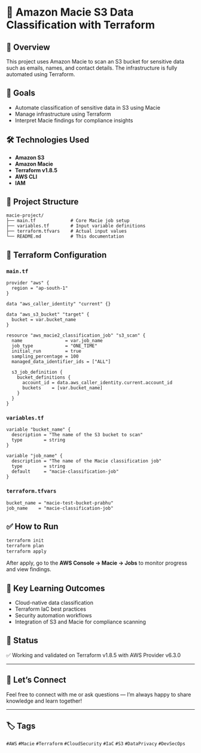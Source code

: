 # 🔐 Amazon Macie S3 Data Classification with Terraform

## 📘 Overview

This project uses Amazon Macie to scan an S3 bucket for sensitive data such as emails, names, and contact details. The infrastructure is fully automated using Terraform.

## 🎯 Goals

- Automate classification of sensitive data in S3 using Macie
- Manage infrastructure using Terraform
- Interpret Macie findings for compliance insights

## 🛠️ Technologies Used

- **Amazon S3**
- **Amazon Macie**
- **Terraform v1.8.5**
- **AWS CLI**
- **IAM**

## 📁 Project Structure

```
macie-project/
├── main.tf             # Core Macie job setup
├── variables.tf        # Input variable definitions
├── terraform.tfvars    # Actual input values
└── README.md           # This documentation
```

## 🔧 Terraform Configuration

### `main.tf`

```hcl
provider "aws" {
  region = "ap-south-1"
}

data "aws_caller_identity" "current" {}

data "aws_s3_bucket" "target" {
  bucket = var.bucket_name
}

resource "aws_macie2_classification_job" "s3_scan" {
  name                = var.job_name
  job_type            = "ONE_TIME"
  initial_run         = true
  sampling_percentage = 100
  managed_data_identifier_ids = ["ALL"]

  s3_job_definition {
    bucket_definitions {
      account_id = data.aws_caller_identity.current.account_id
      buckets    = [var.bucket_name]
    }
  }
}
```

### `variables.tf`

```hcl
variable "bucket_name" {
  description = "The name of the S3 bucket to scan"
  type        = string
}

variable "job_name" {
  description = "The name of the Macie classification job"
  type        = string
  default     = "macie-classification-job"
}
```

### `terraform.tfvars`

```hcl
bucket_name = "macie-test-bucket-prabhu"
job_name    = "macie-classification-job"
```

## ✅ How to Run

```bash
terraform init
terraform plan
terraform apply
```

After apply, go to the **AWS Console → Macie → Jobs** to monitor progress and view findings.

## 🧠 Key Learning Outcomes

- Cloud-native data classification
- Terraform IaC best practices
- Security automation workflows
- Integration of S3 and Macie for compliance scanning

## 📌 Status

✅ Working and validated on Terraform v1.8.5 with AWS Provider v6.3.0

---

## 📩 Let’s Connect

Feel free to connect with me or ask questions — I’m always happy to share knowledge and learn together!

---

## 🏷️ Tags

`#AWS` `#Macie` `#Terraform` `#CloudSecurity` `#IaC` `#S3` `#DataPrivacy` `#DevSecOps`
